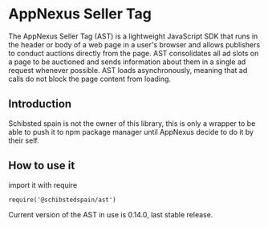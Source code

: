 # AppNexus Seller Tag
The AppNexus Seller Tag (AST) is a lightweight JavaScript SDK that runs in the header or body of a web page in a user's browser 
and allows publishers to conduct auctions directly from the page. AST consolidates all ad slots on a page to be auctioned and 
sends information about them in a single ad request whenever possible. AST loads asynchronously, meaning that ad calls do not 
block the page content from loading.

## Introduction

Schibsted spain is not the owner of this library, this is only a wrapper to be able to push it to npm package manager until 
AppNexus decide to do it by their self.

## How to use it

import it with require 

```
require('@schibstedspain/ast')
```

Current version of the AST in use is 0.14.0, last stable release.